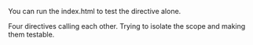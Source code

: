You can run the index.html to test the directive alone.

Four directives calling each other. Trying to isolate the scope and making them testable.
